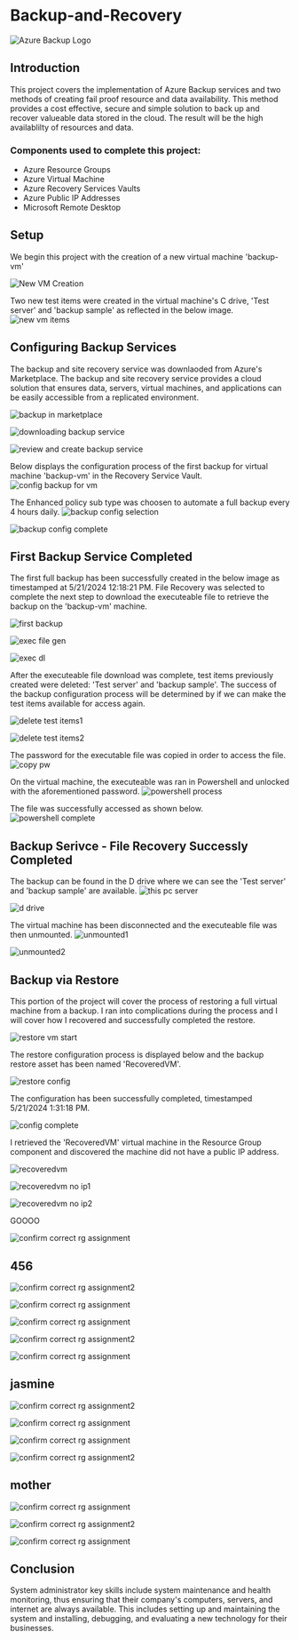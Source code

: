 # Backup-and-Recovery

![Azure Backup Logo](https://imgur.com/eNx24Bw.jpg)

## Introduction

This project covers the implementation of Azure Backup services and two methods of creating fail proof resource and data availability. This method provides a cost effective, secure and simple solution to back up and recover valueable data stored in the cloud. The result will be the high availablilty of resources and data.

### Components used to complete this project:

- Azure Resource Groups
- Azure Virtual Machine
- Azure Recovery Services Vaults
- Azure Public IP Addresses
- Microsoft Remote Desktop

## Setup

We begin this project with the creation of a new virtual machine 'backup-vm'

![New VM Creation](https://imgur.com/J8OrCHq.jpg) 

Two new test items were created in the virtual machine's C drive, 'Test server' and 'backup sample' as reflected in the below image.
![new vm items](https://imgur.com/Ta484UI.jpg)

## Configuring Backup Services

The backup and site recovery service was downlaoded from Azure's Marketplace. The backup and site recovery service provides a cloud solution that ensures data, servers, virtual machines, and applications can be easily accessible from a replicated environment. 

![backup in marketplace](https://imgur.com/yqvzmIa.jpg) 

![downloading backup service](https://imgur.com/umayheb.jpg)

![review and create backup service](https://imgur.com/CSv5EoM.jpg)

Below displays the configuration process of the first backup for virtual machine 'backup-vm' in the Recovery Service Vault.
![config backup for vm](https://imgur.com/NN4ft2U.jpg)

The Enhanced policy sub type was choosen to automate a full backup every 4 hours daily.
![backup config selection](https://imgur.com/zDvU54U.jpg)

![backup config complete](https://imgur.com/HbQzm8E.jpg) 

## First Backup Service Completed
The first full backup has been successfully created in the below image as timestamped at 5/21/2024 12:18:21 PM. File Recovery was selected to complete the next step to download the executeable file to retrieve the backup on the 'backup-vm' machine. 

![first backup](https://imgur.com/I35AQGf.jpg)

![exec file gen](https://imgur.com/VVrfpz2.jpg)

![exec dl](https://imgur.com/JJc32w8.jpg) 

After the executeable file download was complete, test items previously created were deleted: 'Test server' and 'backup sample'. The success of the backup configuration process will be determined by if we can make the test items available for access again.

![delete test items1](https://imgur.com/clLk8gD.jpg) 

![delete test items2](https://imgur.com/9npV3VU.jpg) 

The password for the executable file was copied in order to access the file.
![copy pw](https://imgur.com/0U9MDqY.jpg) 

On the virtual machine, the executeable was ran in Powershell and unlocked with the aforementioned password.
![powershell process](https://imgur.com/FFyTmeT.jpg) 

The file was successfully accessed as shown below.
![powershell complete](https://imgur.com/JZ8D66n.jpg) 

## Backup Serivce - File Recovery Successly Completed

The backup can be found in the D drive where we can see the 'Test server' and 'backup sample' are available. 
![this pc server](https://imgur.com/y2QVWQq.jpg) 

![d drive](https://imgur.com/uyo7sDP.jpg) 

The virtual machine has been disconnected and the executeable file was then unmounted.
![unmounted1](https://imgur.com/pjlX3Xg.jpg) 

![unmounted2](https://imgur.com/3PWT9p7.jpg) 

## Backup via Restore 

This portion of the project will cover the process of restoring a full virtual machine from a backup. I ran into complications during the process and I will cover how I recovered and successfully completed the restore.

![restore vm start](https://imgur.com/sUyeDFV.jpg) 

The restore configuration process is displayed below and the backup restore asset has been named 'RecoveredVM'.

![restore config](https://imgur.com/hhwdkBh.jpg) 

The configuration has been successfully completed, timestamped 5/21/2024 1:31:18 PM.

![config complete](https://imgur.com/YjHN11Z.jpg) 

I retrieved the 'RecoveredVM' virtual machine in the Resource Group component and discovered the machine did not have a public IP address.

![recoveredvm](https://imgur.com/u2VQ8fM.jpg) 

![recoveredvm no ip1](https://imgur.com/1uzNzo2.jpg) 

![recoveredvm no ip2](https://imgur.com/6DkPGO0.jpg) 

GOOOO 

![confirm correct rg assignment](https://imgur.com/kY2L63Y.jpg) 

## 456 
![confirm correct rg assignment2](https://imgur.com/pr2QEhw.jpg) 

![confirm correct rg assignment](https://imgur.com/cYi6Ato.jpg) 

![confirm correct rg assignment](https://imgur.com/OtnhbfZ.jpg) 

![confirm correct rg assignment2](https://imgur.com/xgzNybr.jpg) 

![confirm correct rg assignment](https://imgur.com/Jg0wPv3.jpg) 

## jasmine
![confirm correct rg assignment2](https://imgur.com/jLdUYgz.jpg) 

![confirm correct rg assignment](https://imgur.com/bbxLRhQ.jpg) 

![confirm correct rg assignment](https://imgur.com/MEm7v7o.jpg) 

![confirm correct rg assignment2](https://imgur.com/grXt9DB.jpg) 

## mother
![confirm correct rg assignment](https://imgur.com/5VOZrtJ.jpg) 

![confirm correct rg assignment2](https://imgur.com/xnPY4cZ.jpg) 

![confirm correct rg assignment](https://imgur.com/ep6oO7G.jpg) 

## Conclusion
System administrator key skills include system maintenance and health monitoring, thus ensuring that their company's computers, servers, and internet are always available. This includes setting up and maintaining the system and installing, debugging, and evaluating a new technology for their businesses.
